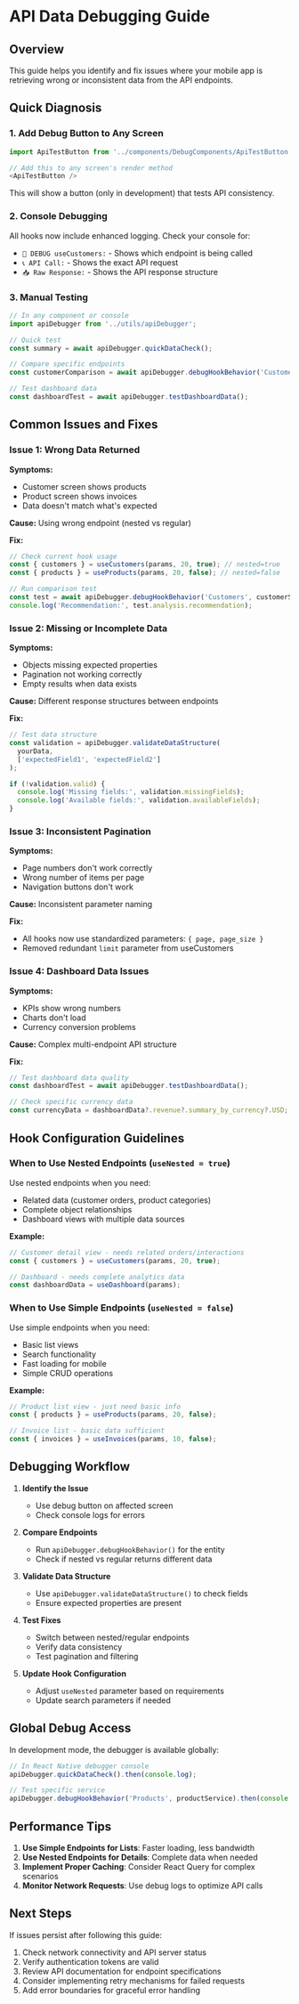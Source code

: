 # API Data Debugging Guide

## Overview
This guide helps you identify and fix issues where your mobile app is retrieving wrong or inconsistent data from the API endpoints.

## Quick Diagnosis

### 1. Add Debug Button to Any Screen

```javascript
import ApiTestButton from '../components/DebugComponents/ApiTestButton';

// Add this to any screen's render method
<ApiTestButton />
```

This will show a button (only in development) that tests API consistency.

### 2. Console Debugging

All hooks now include enhanced logging. Check your console for:
- `🐛 DEBUG useCustomers:` - Shows which endpoint is being called
- `📞 API Call:` - Shows the exact API request
- `📥 Raw Response:` - Shows the API response structure

### 3. Manual Testing

```javascript
// In any component or console
import apiDebugger from '../utils/apiDebugger';

// Quick test
const summary = await apiDebugger.quickDataCheck();

// Compare specific endpoints
const customerComparison = await apiDebugger.debugHookBehavior('Customers', customerService);

// Test dashboard data
const dashboardTest = await apiDebugger.testDashboardData();
```

## Common Issues and Fixes

### Issue 1: Wrong Data Returned

**Symptoms:**
- Customer screen shows products
- Product screen shows invoices  
- Data doesn't match what's expected

**Cause:** Using wrong endpoint (nested vs regular)

**Fix:**
```javascript
// Check current hook usage
const { customers } = useCustomers(params, 20, true); // nested=true
const { products } = useProducts(params, 20, false); // nested=false

// Run comparison test
const test = await apiDebugger.debugHookBehavior('Customers', customerService);
console.log('Recommendation:', test.analysis.recommendation);
```

### Issue 2: Missing or Incomplete Data

**Symptoms:**
- Objects missing expected properties
- Pagination not working correctly
- Empty results when data exists

**Cause:** Different response structures between endpoints

**Fix:**
```javascript
// Test data structure
const validation = apiDebugger.validateDataStructure(
  yourData, 
  ['expectedField1', 'expectedField2']
);

if (!validation.valid) {
  console.log('Missing fields:', validation.missingFields);
  console.log('Available fields:', validation.availableFields);
}
```

### Issue 3: Inconsistent Pagination

**Symptoms:**
- Page numbers don't work correctly
- Wrong number of items per page
- Navigation buttons don't work

**Cause:** Inconsistent parameter naming

**Fix:**
- All hooks now use standardized parameters: `{ page, page_size }`
- Removed redundant `limit` parameter from useCustomers

### Issue 4: Dashboard Data Issues

**Symptoms:**
- KPIs show wrong numbers
- Charts don't load
- Currency conversion problems

**Cause:** Complex multi-endpoint API structure

**Fix:**
```javascript
// Test dashboard data quality
const dashboardTest = await apiDebugger.testDashboardData();

// Check specific currency data
const currencyData = dashboardData?.revenue?.summary_by_currency?.USD;
```

## Hook Configuration Guidelines

### When to Use Nested Endpoints (`useNested = true`)

Use nested endpoints when you need:
- Related data (customer orders, product categories)
- Complete object relationships
- Dashboard views with multiple data sources

**Example:**
```javascript
// Customer detail view - needs related orders/interactions
const { customers } = useCustomers(params, 20, true);

// Dashboard - needs complete analytics data
const dashboardData = useDashboard(params);
```

### When to Use Simple Endpoints (`useNested = false`)

Use simple endpoints when you need:
- Basic list views
- Search functionality
- Fast loading for mobile
- Simple CRUD operations

**Example:**
```javascript
// Product list view - just need basic info
const { products } = useProducts(params, 20, false);

// Invoice list - basic data sufficient
const { invoices } = useInvoices(params, 10, false);
```

## Debugging Workflow

1. **Identify the Issue**
   - Use debug button on affected screen
   - Check console logs for errors

2. **Compare Endpoints**
   - Run `apiDebugger.debugHookBehavior()` for the entity
   - Check if nested vs regular returns different data

3. **Validate Data Structure** 
   - Use `apiDebugger.validateDataStructure()` to check fields
   - Ensure expected properties are present

4. **Test Fixes**
   - Switch between nested/regular endpoints
   - Verify data consistency
   - Test pagination and filtering

5. **Update Hook Configuration**
   - Adjust `useNested` parameter based on requirements
   - Update search parameters if needed

## Global Debug Access

In development mode, the debugger is available globally:

```javascript
// In React Native debugger console
apiDebugger.quickDataCheck().then(console.log);

// Test specific service
apiDebugger.debugHookBehavior('Products', productService).then(console.log);
```

## Performance Tips

1. **Use Simple Endpoints for Lists**: Faster loading, less bandwidth
2. **Use Nested Endpoints for Details**: Complete data when needed
3. **Implement Proper Caching**: Consider React Query for complex scenarios
4. **Monitor Network Requests**: Use debug logs to optimize API calls

## Next Steps

If issues persist after following this guide:

1. Check network connectivity and API server status
2. Verify authentication tokens are valid
3. Review API documentation for endpoint specifications
4. Consider implementing retry mechanisms for failed requests
5. Add error boundaries for graceful error handling